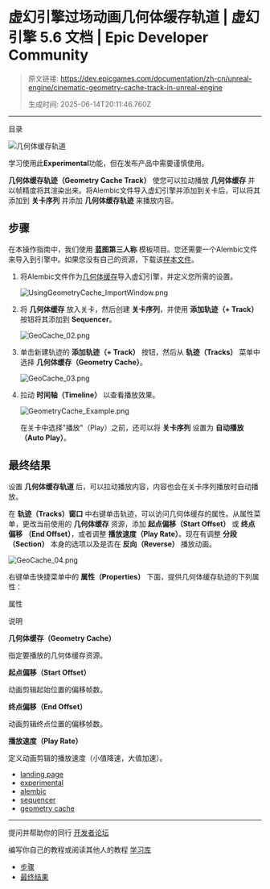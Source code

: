 # 虚幻引擎过场动画几何体缓存轨道 | 虚幻引擎 5.6 文档 | Epic Developer Community

> 原文链接: https://dev.epicgames.com/documentation/zh-cn/unreal-engine/cinematic-geometry-cache-track-in-unreal-engine
> 
> 生成时间: 2025-06-14T20:11:46.760Z

---

目录

![几何体缓存轨道](https://dev.epicgames.com/community/api/documentation/image/6564eb50-d3ba-42c1-b6e9-45251eafe615?resizing_type=fill&width=1920&height=335)

学习使用此**Experimental**功能，但在发布产品中需要谨慎使用。

**几何体缓存轨迹（Geometry Cache Track）** 使您可以拉动播放 **几何体缓存** 并以帧精度将其渲染出来。将Alembic文件导入虚幻引擎并添加到关卡后，可以将其添加到 **关卡序列** 并添加 **几何体缓存轨迹** 来播放内容。

## 步骤

在本操作指南中，我们使用 **蓝图第三人称** 模板项目。您还需要一个Alembic文件来导入到引擎中。如果您没有自己的资源，下载该[样本文件](https://epicgames.box.com/s/l74nagy14ttaium5j41gu61ljz4v5rul)。

1.  将Alembic文件作为[几何体缓存](/documentation/zh-cn/unreal-engine/alembic-file-importer-in-unreal-engine#%E5%AF%BC%E5%85%A5%E4%B8%BA%E5%87%A0%E4%BD%95%E4%BD%93%E7%BC%93%E5%AD%98)导入虚幻引擎，并定义您所需的设置。
    
    ![](https://d1iv7db44yhgxn.cloudfront.net/documentation/images/bcd8fc54-b837-46c9-b653-5cb4784c81e0/usinggeometrycache_importwindow.png "UsingGeometryCache_ImportWindow.png")
2.  将 **几何体缓存** 放入关卡，然后创建 **关卡序列**，并使用 **添加轨迹（+ Track）** 按钮将其添加到 **Sequencer**。 
    
    ![](https://d1iv7db44yhgxn.cloudfront.net/documentation/images/71754f9a-f074-4833-9595-a30e7bff71f8/geocache_02.png "GeoCache_02.png")
3.  单击新建轨迹的 **添加轨迹（+ Track）** 按钮，然后从 **轨迹（Tracks）** 菜单中选择 **几何体缓存（Geometry Cache）**。
    
    ![](https://d1iv7db44yhgxn.cloudfront.net/documentation/images/9ef6f063-a9c9-4c66-a584-a0d72f1b1782/geocache_03.png "GeoCache_03.png")
4.  拉动 **时间轴（Timeline）** 以查看播放效果。
    
    ![](https://d1iv7db44yhgxn.cloudfront.net/documentation/images/2ad6cca8-0343-4315-8bb3-75ce36eeede1/geometrycache_example.png "GeometryCache_Example.png")
    
    在关卡中选择"播放"（Play）之前，还可以将 **关卡序列** 设置为 **自动播放（Auto Play）**。
    

## 最终结果

设置 **几何体缓存轨道** 后，可以拉动播放内容，内容也会在关卡序列播放时自动播放。 

在 **轨迹（Tracks）窗口** 中右键单击轨迹，可以访问几何体缓存的属性。从属性菜单，更改当前使用的 **几何体缓存** 资源，添加 **起点偏移（Start Offset）** 或 **终点偏移** **（End Offset）**，或者调整 **播放速度（Play Rate）**。现在有调整 **分段（Section）** 本身的选项以及是否在 **反向（Reverse）** 播放动画。 

![](https://d1iv7db44yhgxn.cloudfront.net/documentation/images/6997ed14-f51a-4069-ad58-914f5d88b195/geocache_04.png "GeoCache_04.png")

右键单击快捷菜单中的 **属性（Properties）** 下面，提供几何体缓存轨迹的下列属性： 

  

属性

说明

**几何体缓存（Geometry Cache）**

指定要播放的几何体缓存资源。

**起点偏移（Start Offset）**

动画剪辑起始位置的偏移帧数。

**终点偏移（End Offset）**

动画剪辑终点位置的偏移帧数。

**播放速度（Play Rate）**

定义动画剪辑的播放速度（小值降速，大值加速）。

-   [landing page](https://dev.epicgames.com/community/search?query=landing%20page)
-   [experimental](https://dev.epicgames.com/community/search?query=experimental)
-   [alembic](https://dev.epicgames.com/community/search?query=alembic)
-   [sequencer](https://dev.epicgames.com/community/search?query=sequencer)
-   [geometry cache](https://dev.epicgames.com/community/search?query=geometry%20cache)

* * *

提问并帮助你的同行 [开发者论坛](https://forums.unrealengine.com/categories?tag=unreal-engine)

编写你自己的教程或阅读其他人的教程 [学习库](https://dev.epicgames.com/community/unreal-engine/learning)

-   [步骤](/documentation/zh-cn/unreal-engine/cinematic-geometry-cache-track-in-unreal-engine#%E6%AD%A5%E9%AA%A4)
-   [最终结果](/documentation/zh-cn/unreal-engine/cinematic-geometry-cache-track-in-unreal-engine#%E6%9C%80%E7%BB%88%E7%BB%93%E6%9E%9C)